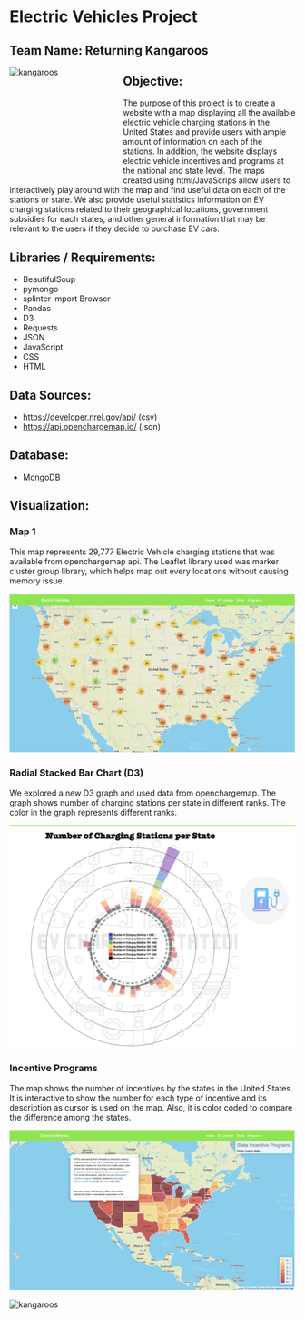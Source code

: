 # Electric Vehicles Project
## Team Name: Returning Kangaroos
 
<img src="https://ih1.redbubble.net/image.191575280.8841/st,small,845x845-pad,1000x1000,f8f8f8.u3.jpg"
     alt="kangaroos"
     style="float: left" width='200' height='200'/>


## Objective:

The purpose of this project is to create a website with a map displaying all the available electric vehicle charging stations in the United States and provide users with ample amount of information on each of the stations. In addition, the website displays electric vehicle incentives and programs at the national and state level. The maps created using html/JavaScrips allow users to interactively play around with the map and find useful data on each of the stations or state. We also provide useful statistics information on EV charging stations related to their geographical locations, government subsidies for each states, and other general information that may be relevant to the users if they decide to purchase EV cars.


## Libraries / Requirements:
* BeautifulSoup
* pymongo
* splinter import Browser
* Pandas
* D3
* Requests
* JSON
* JavaScript
* CSS
* HTML


## Data Sources:

* https://developer.nrel.gov/api/ (csv)
* https://api.openchargemap.io/ (json)


## Database:

* MongoDB


## Visualization:
### Map 1
This map represents 29,777 Electric Vehicle charging stations that was available from openchargemap api. The Leaflet library used was marker cluster group library, which helps map out every locations without causing memory issue.

<img src="static/images/EV_Locator.png">

### Radial Stacked Bar Chart (D3)
We explored a new D3 graph and used data from openchargemap. The graph shows number of charging stations per state in different ranks. The color in the graph represents different ranks.

<img src="static/images/Stats_Radial.png">

### Incentive Programs
The map shows the number of incentives by the states in the United States.
It is interactive to show the number for each type of incentive and its description as cursor is used on the map. Also, it is color coded to compare the difference among the states.

<img src="static/images/Programs.png">

<img src="https://i.pinimg.com/originals/18/8c/a7/188ca7f03d2282765b57fb602f1a7235.jpg"
     alt="kangaroos"
     style="float: left" width='140' height='200'/>


